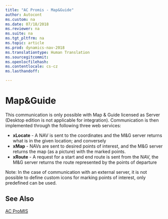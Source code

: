 ```yaml
---
title: "AC Promis - Map&Guide"
author: Autocont
ms.custom: na
ms.date: 07/18/2018
ms.reviewer: na
ms.suite: na
ms.tgt_pltfrm: na
ms.topic: article
ms.prod: dynamics-nav-2018
ms.translationtype: Human Translation
ms.sourcegitcommit: 
ms.openlocfilehash: 
ms.contentlocale: cs-cz
ms.lasthandoff: 

---
```



# <a name="ac-pm-MG"></a>Map&Guide

This communication is only possible with Map & Guide licensed as Server (Desktop edition is not applicable for integration). Communication is then implemented through the following three web services:

- **xLocate** - A NAV is sent to the coordinates and the M&G server returns what is in the given location; and conversely
- **xMap** - NAVs are sent to desired points of interest, and the M&G server returns the map (as a picture) with the marked points.
- **xRoute** - A request for a start and end route is sent from the NAV, the M&G server returns the route represented by the points of departure

Note: In the case of communication with an external server, it is not possible to define custom icons for marking points of interest, only predefined can be used.

## <a name="see-also"></a>See Also
[AC ProMIS](ac-pm-promis.md)